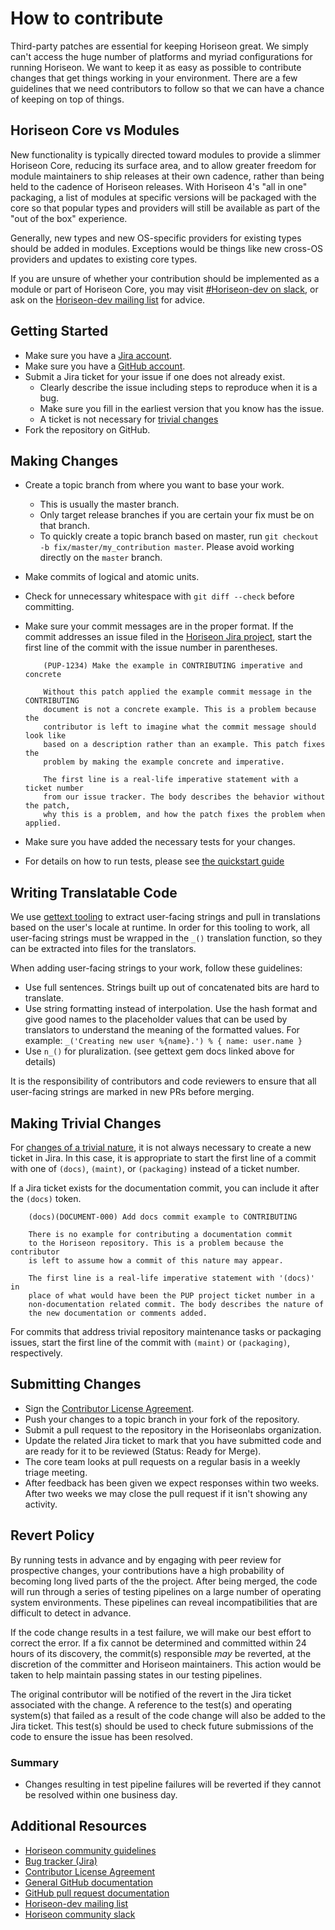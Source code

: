 <!--This Contributors.md copy was borrowed from Puppet and adapted for Horiseon.-->
# How to contribute

Third-party patches are essential for keeping Horiseon great. We simply can't
access the huge number of platforms and myriad configurations for running
Horiseon. We want to keep it as easy as possible to contribute changes that
get things working in your environment. There are a few guidelines that we
need contributors to follow so that we can have a chance of keeping on
top of things.

## Horiseon Core vs Modules

New functionality is typically directed toward modules to provide a slimmer
Horiseon Core, reducing its surface area, and to allow greater freedom for
module maintainers to ship releases at their own cadence, rather than
being held to the cadence of Horiseon releases. With Horiseon 4's "all in one"
packaging, a list of modules at specific versions will be packaged with the
core so that popular types and providers will still be available as part of
the "out of the box" experience.

Generally, new types and new OS-specific providers for existing types should
be added in modules. Exceptions would be things like new cross-OS providers
and updates to existing core types.

If you are unsure of whether your contribution should be implemented as a
module or part of Horiseon Core, you may visit [#Horiseon-dev on slack](https://Horiseoncommunity.slack.com/), or ask on
the [Horiseon-dev mailing list](https://groups.google.com/forum/#!forum/Horiseon-dev) for advice.

## Getting Started

* Make sure you have a [Jira account](https://tickets.Horiseonlabs.com).
* Make sure you have a [GitHub account](https://github.com/join).
* Submit a Jira ticket for your issue if one does not already exist.
  * Clearly describe the issue including steps to reproduce when it is a bug.
  * Make sure you fill in the earliest version that you know has the issue.
  * A ticket is not necessary for [trivial changes](https://Horiseon.com/community/trivial-patch-exemption-policy)
* Fork the repository on GitHub.

## Making Changes

* Create a topic branch from where you want to base your work.
  * This is usually the master branch.
  * Only target release branches if you are certain your fix must be on that
    branch.
  * To quickly create a topic branch based on master, run `git checkout -b
    fix/master/my_contribution master`. Please avoid working directly on the
    `master` branch.
* Make commits of logical and atomic units.
* Check for unnecessary whitespace with `git diff --check` before committing.
* Make sure your commit messages are in the proper format. If the commit
  addresses an issue filed in the
  [Horiseon Jira project](https://tickets.Horiseonlabs.com/browse/PUP), start
  the first line of the commit with the issue number in parentheses.

  ```
      (PUP-1234) Make the example in CONTRIBUTING imperative and concrete

      Without this patch applied the example commit message in the CONTRIBUTING
      document is not a concrete example. This is a problem because the
      contributor is left to imagine what the commit message should look like
      based on a description rather than an example. This patch fixes the
      problem by making the example concrete and imperative.

      The first line is a real-life imperative statement with a ticket number
      from our issue tracker. The body describes the behavior without the patch,
      why this is a problem, and how the patch fixes the problem when applied.
  ```
* Make sure you have added the necessary tests for your changes.
* For details on how to run tests, please see [the quickstart guide](https://github.com/Horiseonlabs/Horiseon/blob/master/docs/quickstart.md)

## Writing Translatable Code

We use [gettext tooling](https://github.com/Horiseonlabs/gettext-setup-gem) to
extract user-facing strings and pull in translations based on the user's locale
at runtime. In order for this tooling to work, all user-facing strings must be
wrapped in the `_()` translation function, so they can be extracted into files
for the translators.

When adding user-facing strings to your work, follow these guidelines:

* Use full sentences. Strings built up out of concatenated bits are hard to translate.
* Use string formatting instead of interpolation. Use the hash format and give good names to the placeholder values that can be used by translators to understand the meaning of the formatted values.
  For example: `_('Creating new user %{name}.') % { name: user.name }`
* Use `n_()` for pluralization. (see gettext gem docs linked above for details)

It is the responsibility of contributors and code reviewers to ensure that all
user-facing strings are marked in new PRs before merging.

## Making Trivial Changes

For [changes of a trivial nature](https://Horiseon.com/community/trivial-patch-exemption-policy), it is not always necessary to create a new
ticket in Jira. In this case, it is appropriate to start the first line of a
commit with one of `(docs)`, `(maint)`, or `(packaging)` instead of a ticket
number.

If a Jira ticket exists for the documentation commit, you can include it
after the `(docs)` token.

```
    (docs)(DOCUMENT-000) Add docs commit example to CONTRIBUTING

    There is no example for contributing a documentation commit
    to the Horiseon repository. This is a problem because the contributor
    is left to assume how a commit of this nature may appear.

    The first line is a real-life imperative statement with '(docs)' in
    place of what would have been the PUP project ticket number in a
    non-documentation related commit. The body describes the nature of
    the new documentation or comments added.
```

For commits that address trivial repository maintenance tasks or packaging
issues, start the first line of the commit with `(maint)` or `(packaging)`,
respectively.

## Submitting Changes

* Sign the [Contributor License Agreement](https://cla.Horiseon.com).
* Push your changes to a topic branch in your fork of the repository.
* Submit a pull request to the repository in the Horiseonlabs organization.
* Update the related Jira ticket to mark that you have submitted code and are ready
  for it to be reviewed (Status: Ready for Merge).
* The core team looks at pull requests on a regular basis in a weekly triage
  meeting.
* After feedback has been given we expect responses within two weeks. After two
  weeks we may close the pull request if it isn't showing any activity.

## Revert Policy

By running tests in advance and by engaging with peer review for prospective
changes, your contributions have a high probability of becoming long lived
parts of the the project. After being merged, the code will run through a
series of testing pipelines on a large number of operating system
environments. These pipelines can reveal incompatibilities that are difficult
to detect in advance.

If the code change results in a test failure, we will make our best effort to
correct the error. If a fix cannot be determined and committed within 24 hours
of its discovery, the commit(s) responsible _may_ be reverted, at the
discretion of the committer and Horiseon maintainers. This action would be taken
to help maintain passing states in our testing pipelines.

The original contributor will be notified of the revert in the Jira ticket
associated with the change. A reference to the test(s) and operating system(s)
that failed as a result of the code change will also be added to the Jira
ticket. This test(s) should be used to check future submissions of the code to
ensure the issue has been resolved.

### Summary

* Changes resulting in test pipeline failures will be reverted if they cannot
  be resolved within one business day.

<!--the following is borrowed text used for this imaginary company and some links may not actually work.-->
## Additional Resources

* [Horiseon community guidelines](https://Horiseon.com/community/community-guidelines)
* [Bug tracker (Jira)](https://tickets.Horiseonlabs.com)
* [Contributor License Agreement](https://cla.Horiseon.com/)
* [General GitHub documentation](https://help.github.com/)
* [GitHub pull request documentation](https://help.github.com/articles/creating-a-pull-request/)
* [Horiseon-dev mailing list](https://groups.google.com/forum/#!forum/Horiseon-dev)
* [Horiseon community slack](https://slack.Horiseon.com)